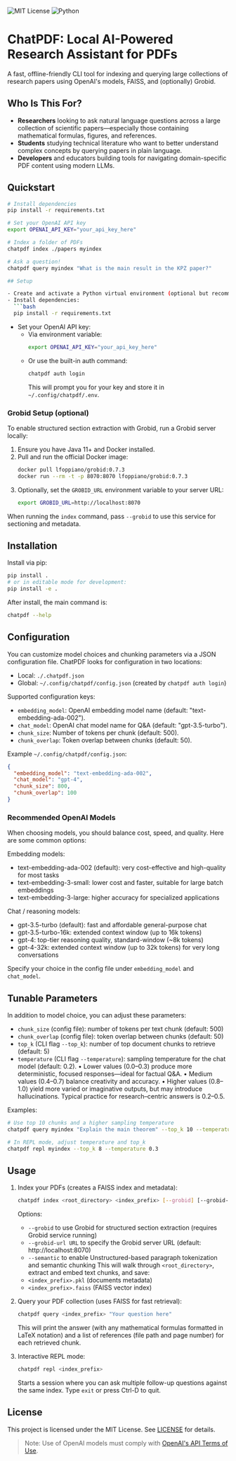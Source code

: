 ![MIT License](https://img.shields.io/badge/license-MIT-green)
![Python](https://img.shields.io/badge/python-3.8--3.12-blue)

# ChatPDF: Local AI-Powered Research Assistant for PDFs

A fast, offline-friendly CLI tool for indexing and querying large collections of research papers using OpenAI's models, FAISS, and (optionally) Grobid.

## Who Is This For?

- **Researchers** looking to ask natural language questions across a large collection of scientific papers—especially those containing mathematical formulas, figures, and references.
- **Students** studying technical literature who want to better understand complex concepts by querying papers in plain language.
- **Developers** and educators building tools for navigating domain-specific PDF content using modern LLMs.

## Quickstart

```bash
# Install dependencies
pip install -r requirements.txt

# Set your OpenAI API key
export OPENAI_API_KEY="your_api_key_here"

# Index a folder of PDFs
chatpdf index ./papers myindex

# Ask a question!
chatpdf query myindex "What is the main result in the KPZ paper?"

## Setup

- Create and activate a Python virtual environment (optional but recommended)
- Install dependencies:
  ```bash
  pip install -r requirements.txt
  ```

- Set your OpenAI API key:
  - Via environment variable:
    ```bash
    export OPENAI_API_KEY="your_api_key_here"
    ```
  - Or use the built-in auth command:
    ```bash
    chatpdf auth login
    ```
    This will prompt you for your key and store it in `~/.config/chatpdf/.env`.



### Grobid Setup (optional)

To enable structured section extraction with Grobid, run a Grobid server locally:

1. Ensure you have Java 11+ and Docker installed.
2. Pull and run the official Docker image:
   ```bash
   docker pull lfoppiano/grobid:0.7.3
   docker run --rm -t -p 8070:8070 lfoppiano/grobid:0.7.3
   ```
3. Optionally, set the `GROBID_URL` environment variable to your server URL:
   ```bash
   export GROBID_URL=http://localhost:8070
   ```

When running the `index` command, pass `--grobid` to use this service for sectioning and metadata.

## Installation

Install via pip:
```bash
pip install .
# or in editable mode for development:
pip install -e .
```

After install, the main command is:
```bash
chatpdf --help
```

## Configuration

You can customize model choices and chunking parameters via a JSON configuration file.
ChatPDF looks for configuration in two locations:

- Local: `./.chatpdf.json`
- Global: `~/.config/chatpdf/config.json` (created by `chatpdf auth login`)

Supported configuration keys:
- `embedding_model`: OpenAI embedding model name (default: "text-embedding-ada-002").
- `chat_model`: OpenAI chat model name for Q&A (default: "gpt-3.5-turbo").
- `chunk_size`: Number of tokens per chunk (default: 500).
- `chunk_overlap`: Token overlap between chunks (default: 50).

Example `~/.config/chatpdf/config.json`:
```json
{
  "embedding_model": "text-embedding-ada-002",
  "chat_model": "gpt-4",
  "chunk_size": 800,
  "chunk_overlap": 100
}
```

### Recommended OpenAI Models
When choosing models, you should balance cost, speed, and quality. Here are some common options:

Embedding models:
- text-embedding-ada-002 (default): very cost-effective and high-quality for most tasks
- text-embedding-3-small: lower cost and faster, suitable for large batch embeddings
- text-embedding-3-large: higher accuracy for specialized applications

Chat / reasoning models:
- gpt-3.5-turbo (default): fast and affordable general-purpose chat
- gpt-3.5-turbo-16k: extended context window (up to 16k tokens)
- gpt-4: top-tier reasoning quality, standard-window (~8k tokens)
- gpt-4-32k: extended context window (up to 32k tokens) for very long conversations

Specify your choice in the config file under `embedding_model` and `chat_model`.

## Tunable Parameters
In addition to model choice, you can adjust these parameters:

- `chunk_size` (config file): number of tokens per text chunk (default: 500)
- `chunk_overlap` (config file): token overlap between chunks (default: 50)
- `top_k` (CLI flag `--top_k`): number of top document chunks to retrieve (default: 5)
- `temperature` (CLI flag `--temperature`): sampling temperature for the chat model (default: 0.2).
  • Lower values (0.0–0.3) produce more deterministic, focused responses—ideal for factual Q&A.
  • Medium values (0.4–0.7) balance creativity and accuracy.
  • Higher values (0.8–1.0) yield more varied or imaginative outputs, but may introduce hallucinations.
  Typical practice for research–centric answers is 0.2–0.5.

Examples:
```bash
# Use top 10 chunks and a higher sampling temperature
chatpdf query myindex "Explain the main theorem" --top_k 10 --temperature 0.7

# In REPL mode, adjust temperature and top_k
chatpdf repl myindex --top_k 8 --temperature 0.3
```

## Usage

1. Index your PDFs (creates a FAISS index and metadata):
   ```bash
   chatpdf index <root_directory> <index_prefix> [--grobid] [--grobid-url URL] [--semantic]
   ```
   Options:
   - `--grobid` to use Grobid for structured section extraction (requires Grobid service running)
   - `--grobid-url URL` to specify the Grobid server URL (default: http://localhost:8070)
   - `--semantic` to enable Unstructured-based paragraph tokenization and semantic chunking
   This will walk through `<root_directory>`, extract and embed text chunks, and save:
   - `<index_prefix>.pkl` (documents metadata)
   - `<index_prefix>.faiss` (FAISS vector index)

2. Query your PDF collection (uses FAISS for fast retrieval):
   ```bash
   chatpdf query <index_prefix> "Your question here"
   ```
   This will print the answer (with any mathematical formulas formatted in LaTeX notation) and a list of references (file path and page number) for each retrieved chunk.

3. Interactive REPL mode:
   ```bash
   chatpdf repl <index_prefix>
   ```
   Starts a session where you can ask multiple follow-up questions against the same index. Type `exit` or press Ctrl-D to quit.


## License

This project is licensed under the MIT License. See [LICENSE](./LICENSE) for details.

> Note: Use of OpenAI models must comply with [OpenAI's API Terms of Use](https://openai.com/policies/terms-of-use).
